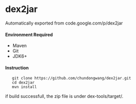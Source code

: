 # dex2jar
Automatically exported from code.google.com/p/dex2jar

#### Environment Required
- Maven
- Git
- JDK6+

#### Instruction
```
   git clone https://github.com/chundongwang/dex2jar.git
   cd dex2jar
   mvn install
```

if build successfull, the zip file is under dex-tools/target/.
